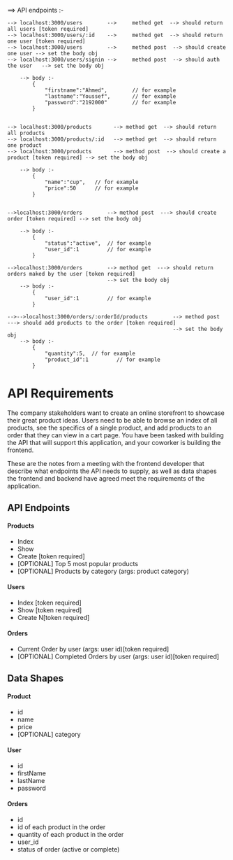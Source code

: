 
==> API endpoints :-

    --> localhost:3000/users        -->     method get  --> should return all users [token required] 
    --> localhost:3000/users/:id    -->     method get  --> should return one user [token required]
    --> localhost:3000/users        -->     method post  --> should create one user --> set the body obj 
    --> localhost:3000/users/signin -->     method post  --> should auth the user   --> set the body obj

        --> body :-
            {
                "firstname":"Ahmed",        // for example
                "lastname":"Youssef",       // for example
                "password":"2192000"        // for example
            }


    --> localhost:3000/products       --> method get  --> should return all products
    --> localhost:3000/products/:id   --> method get  --> should return one product
    --> localhost:3000/products       --> method post  --> should create a product [token required] --> set the body obj
    
        --> body :-
            { 
                "name":"cup",   // for example
                "price":50      // for example
            }

    
    -->localhost:3000/orders        --> method post  ---> should create order [token required] --> set the body obj

        --> body :-
            {
                "status":"active",  // for example
                "user_id":1         // for example
            }
        
    -->localhost:3000/orders        --> method get  ---> should return orders maked by the user [token required]
                                    --> set the body obj    
        --> body :-
            {
                "user_id":1         // for example
            }

    -->-->localhost:3000/orders/:orderId/products        --> method post  ---> should add products to the order [token required]
                                                         --> set the body obj 
        --> body :-
            {
                "quantity":5,  // for example
                "product_id":1         // for example
            }







<!-- ----------------------------------------------------------------------------------------------------------------------- -->
# API Requirements
The company stakeholders want to create an online storefront to showcase their great product ideas. Users need to be able to browse an index of all products, see the specifics of a single product, and add products to an order that they can view in a cart page. You have been tasked with building the API that will support this application, and your coworker is building the frontend.

These are the notes from a meeting with the frontend developer that describe what endpoints the API needs to supply, as well as data shapes the frontend and backend have agreed meet the requirements of the application. 

## API Endpoints
#### Products
- Index 
- Show
- Create [token required]
- [OPTIONAL] Top 5 most popular products 
- [OPTIONAL] Products by category (args: product category)

#### Users
- Index [token required]
- Show [token required]
- Create N[token required]

#### Orders
- Current Order by user (args: user id)[token required]
- [OPTIONAL] Completed Orders by user (args: user id)[token required]

## Data Shapes
#### Product
-  id
- name
- price
- [OPTIONAL] category

#### User
- id
- firstName
- lastName
- password

#### Orders
- id
- id of each product in the order
- quantity of each product in the order
- user_id
- status of order (active or complete)





